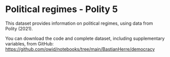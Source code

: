 # Political regimes - Polity 5

This dataset provides information on political regimes, using data from Polity (2021).

You can download the code and complete dataset, including supplementary variables, from GitHub: https://github.com/owid/notebooks/tree/main/BastianHerre/democracy